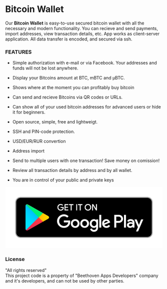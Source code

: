 # Bitcoin Wallet

Our <b>Bitcoin Wallet</b> is easy-to-use secured bitcoin wallet with all the necessary and modern functionality. You can recieve and send payments, import addresses, view transaction details, etc. App works as client-server application. All data transfer is encoded, and secured via ssh. 

### FEATURES

- Simple authorization with e-mail or via Facebook. Your addresses and funds will not be lost anywhere.

- Display your Bitcoins amount at BTC, mBTC and µBTC.

- Shows where at the moment you can profitably buy bitcoin

- Can send and recieve Bitcoins via QR codes or URLs.

- Can show all of your used bitcoin addresses for advanced users or hide it for beginners.

- Open source, simple, free and lightweigt.

- SSH and PIN-code protection.

- USD/EUR/RUR convertion

- Address import

- Send to multiple users with one transaction! Save money on comission!

- Review all transaction details by address and by all wallet.

- You are in control of your public and private keys

[![](promo/get_gp.png)](https://play.google.com/store/apps/details?id=wallet.bitcoin "Get Bitcoin Wallet")


### License
"All rights reserved"</br>
This project code is a property of "Beethoven Apps Developers" company and it's developers, and can not be used by other parties.